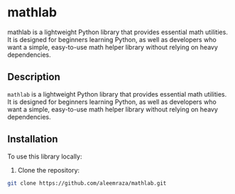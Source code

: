 # mathlab
mathlab is a lightweight Python library that provides essential math utilities. It is designed for beginners learning Python, as well as developers who want a simple, easy-to-use math helper library without relying on heavy dependencies.
## Description
`mathlab` is a lightweight Python library that provides essential math utilities. It is designed for beginners learning Python, as well as developers who want a simple, easy-to-use math helper library without relying on heavy dependencies.

## Installation
To use this library locally:

1. Clone the repository:
```bash
git clone https://github.com/aleemraza/mathlab.git
